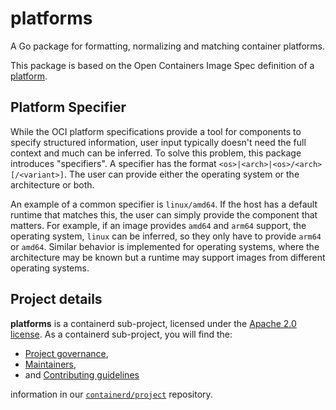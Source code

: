 # platforms

A Go package for formatting, normalizing and matching container platforms.

This package is based on the Open Containers Image Spec definition of a [platform](https://github.com/opencontainers/image-spec/blob/main/specs-go/v1/descriptor.go#L52).

## Platform Specifier

While the OCI platform specifications provide a tool for components to
specify structured information, user input typically doesn't need the full
context and much can be inferred. To solve this problem, this package introduces
"specifiers". A specifier has the format
`<os>|<arch>|<os>/<arch>[/<variant>]`.  The user can provide either the
operating system or the architecture or both.

An example of a common specifier is `linux/amd64`. If the host has a default
runtime that matches this, the user can simply provide the component that
matters. For example, if an image provides `amd64` and `arm64` support, the
operating system, `linux` can be inferred, so they only have to provide
`arm64` or `amd64`. Similar behavior is implemented for operating systems,
where the architecture may be known but a runtime may support images from
different operating systems.

## Project details

**platforms** is a containerd sub-project, licensed under the [Apache 2.0 license](./LICENSE).
As a containerd sub-project, you will find the:
 * [Project governance](https://github.com/containerd/project/blob/main/GOVERNANCE.md),
 * [Maintainers](https://github.com/containerd/project/blob/main/MAINTAINERS),
 * and [Contributing guidelines](https://github.com/containerd/project/blob/main/CONTRIBUTING.md)

information in our [`containerd/project`](https://github.com/containerd/project) repository.